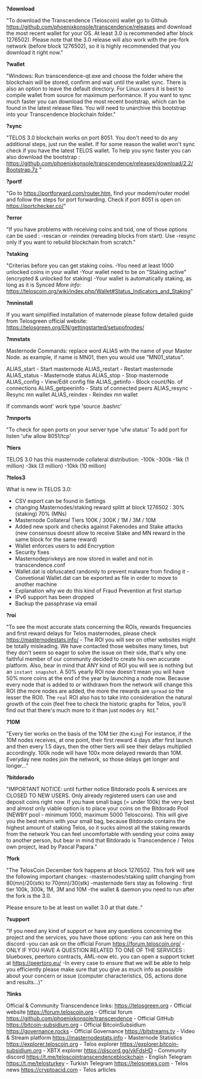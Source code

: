 **?download**

"To download the Transcendence (Teloscoin) wallet go to Github <https://github.com/phoenixkonsole/transcendence/releases> and download the most recent wallet for your OS. At least 3.0 is recommended after block 1276502). Please note that the 3.0 release will also work with the pre-fork network (before block 1276502), so it is highly recommended that you download it right now."

**?wallet**

"Windows: Run transcendence-qt.exe and choose the folder where the blockchain will be stored, confirm and wait until the wallet sync. There is also an option to leave the default directory.
For Linux users it is best to compile wallet from source for maximum performance.
If you want to sync much faster you can download the most recent bootstrap, which can be found in the latest release files. You will need to unarchive this bootstrap into your Transcendence blockchain folder."

**?sync**

"TELOS 3.0 blockchain works on port 8051. You don't need to do any additional steps, just run the wallet. If for some reason the wallet won't sync check if you have the latest TELOS wallet. To help you sync faster you can also download the bootstrap : https://github.com/phoenixkonsole/transcendence/releases/download/2.2/Bootstrap.7z "

**?portf**

"Go to <https://portforward.com/router.htm>, find your modem/router model and follow the steps for port forwarding.
Check if port 8051 is open on <https://portchecker.co/>"		

**?error**

"If you have problems with receiving coins and txid, one of those options can be used : -rescan or -reindex (rereading blocks from start). Use -resync only if you want to rebuild blockchain from scratch."

**?staking**

"Criterias before you can get staking coins.
-You need at least 1000 unlocked coins in your wallet
-Your wallet need to be on "Staking active" (encrypted & unlocked for staking)
-Your wallet is automatically staking, as long as it is Synced
*More info:*
<https://teloscoin.org/wiki/index.php/Wallet#Status_Indicators_and_Staking>"

**?mninstall**

If you want simplified installation of maternode please follow detailed guide from Telosgreen official website: https://telosgreen.org/EN/gettingstarted/setupofnodes/

**?mnstats**

Masternode Commands:
replace word ALIAS with the name of your Master Node. as example, if name is MN01, then you would use "MN01_status".

ALIAS_start - Start masternode
ALIAS_restart - Restart masternode
ALIAS_status - Masternode status
ALIAS_stop - Stop masternode
ALIAS_config - View/Edit config file
ALIAS_getinfo - Block count/No. of connections
ALIAS_getpeerinfo - Stats of connected peers
ALIAS_resync - Resync mn wallet
ALIAS_reindex - Reindex mn wallet

If commands wont' work type 'source .bashrc'


**?mnports**

"To check for open ports on your server type
'ufw status' To add port for listen
'ufw allow 8051/tcp'

**?tiers**

TELOS 3.0 has this masternode collateral distribution:
-100k
-300k
-1kk (1 million)
-3kk (3 million)
-10kk (10 million)

**?telos3**

What is new in TELOS 3.0:
- CSV export can be found in Settings
- changing Masternodes/staking reward splitt at block 1276502 : 30% (staking) 70% (MNs)
- Masternode Collateral Tiers 100K / 300K / 1M / 3M / 10M
- Added new spork and checks against Fakenodes and Stake attacks (new consensus doesnt allow to receive Stake and MN reward in the same block for the same reward)
- Wallet enforces users to add Encryption
- Security fixes
- Masternodeprivkeys are now stored in wallet and not in transcendence.conf
- Wallet.dat is obfuscated randomly to prevent malware from finding it - Convetional Wallet.dat can be exported as file in order to move to another machine
- Explanation why we do this kind of Fraud Prevention at first startup
- IPv6 support has been dropped
- Backup the passphrase via email


**?roi**

"To see the most accurate stats concerning the ROIs, rewards frequencies and first reward delays for Telos masternodes, please check <https://masternodestats.info/> - The ROI you will see on other websites might be totally misleading. We have contacted those websites many times, but they don't seem so eager to solve the issue on their side, that's why one faithful member of our community decided to create his own accurate platform. Also, bear in mind that ANY kind of ROI you will see is nothing but an `instant snapshot`. A 50% yearly ROI now doesn't mean you will have 50% more coins at the end of the year by launching a node now. Because every node that is added to or withdrawn from the network will change this ROI (the more nodes are added, the more the rewards are `spread` so the lesser the ROI). The `real` ROI also has to take into consideration the natural growth of the coin (feel free to check the historic graphs for Telos, you'll find out that there's much more to it than just nodes `dry ROI`."

**?10M**

"Every tier works on the basis of the 10M tier (the `King`) For instance, if the 10M nodes receives, at one point, their first reward 4 days after first launch and then every 1.5 days, then the other tiers will see their delays multiplied accordingly. 100k node will have 100x more delayed rewards than 10M. Everyday new nodes join the network, so those delays get longer and longer..."

**?bitdorado**

"IMPORTANT NOTICE: until further notice Bitdorado pools & services are CLOSED TO NEW USERS. Only already registered users can use and deposit coins right now.
If you have small bags (= under 100k) the very best and almost only viable option is to place your coins on the Bitdorado Pool (NEWBY pool - minimum 1000, maximum 5000 Teloscoins). This will give you the best return with your small bag, because Bitdorado contains the highest amount of staking Telos, so it sucks almost all the staking rewards from the network  You can feel uncomfortable with sending your coins away to another person, but bear in mind that Bitdorado is Transcendence / Telos own project, lead by Pascal Papara."

**?fork**

"The TelosCoin December fork happens at block 1276502. This fork will see the following important changes:
-masternodes/staking splitt changing from 80(mn)/20(stk) to 70(mn)/30(stk)
-masternode tiers stay as following : first tier 100k, 300k, 1M, 3M and 10M
-the wallet & daemon you need to run after the fork is the 3.0.

Please ensure to be at least on wallet 3.0 at that date.."

**?support**

"If you need any kind of support or have any questions concerning the project and the services, you have those options:
-you can ask here on this discord
-you can ask on the official Forum https://forum.teloscoin.org/
-ONLY IF YOU HAVE A QUESTION RELATED TO ONE OF THE SERVICES : blueboxes, peertoro contracts, AML-now etc. you can open a support ticket at https://peertoro.eu/
-In every case to ensure that we will be able to help you efficiently please make sure that you give as much info as possible about your concern or issue (computer characteristics, OS, actions done and results...)"

**?links**

Official & Community Transcendence links:
https://telosgreen.org - Official website
https://forum.teloscoin.org - Official forum
https://github.com/phoenixkonsole/transcendence - Official GitHub
https://bitcoin-subsidium.org - Official BitcoinSubsidium
https://governance.rocks - Official Governance
https://bitstreams.tv - Video & Stream platform
https://masternodestats.info - Masternode Statistics
https://explorer.teloscoin.org - Telos explorer
https://explorer.bitcoin-subsidium.org - XBTX explorer
https://discord.gg/ykFdsHD - Community discord
https://t.me/teloscointranscendenceblockchain - English Telegram
https://t.me/telosturkey - Turkish Telegram
https://telosnews.com - Telos news
https://cryptoacid.com - Telos articles

